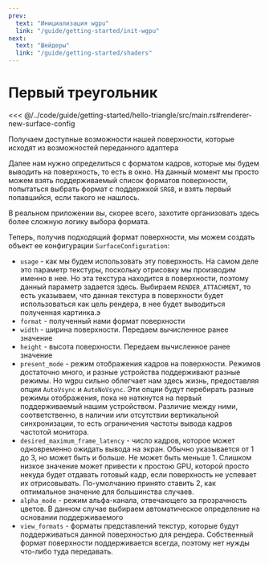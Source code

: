 ```yaml
---
prev:
  text: "Инициализация wgpu"
  link: "/guide/getting-started/init-wgpu"
next:
  text: "Шейдеры"
  link: "/guide/getting-started/shaders"
---
```


# Первый треугольник


<<< @/../code/guide/getting-started/hello-triangle/src/main.rs#renderer-new-surface-config

Получаем доступные возможности нашей поверхности, которые исходят из возможностей переданного адаптера

Далее нам нужно определиться с форматом кадров, которые мы будем выводить на поверхность, то есть в окно. На данный момент мы просто можем взять поддерживаемый список форматов поверхности, попытаться выбрать формат с поддержкой `SRGB`, и взять первый попавшийся, если такого не нашлось.

В реальном приложении вы, скорее всего, захотите организовать здесь более сложную логику выбора формата.

Теперь, получив подходящий формат поверхности, мы можем создать объект ее конфигурации `SurfaceConfiguration`:

- `usage` - как мы будем использовать эту поверхность. На самом деле это параметр текстуры, поскольку отрисовку мы производим именно в нее. Но эта текстура находится в поверхности, поэтому данный параметр задается здесь. Выбираем `RENDER_ATTACHMENT`, то есть указываем, что данная текстура в поверхности будет использоваться как цель рендера, в нее будет выводиться полученная картинка.э
- `format` - полученный нами формат поверхности
- `width` - ширина поверхности. Передаем вычисленное ранее значение
- `height` - высота поверхности. Передаем вычисленное ранее значение
- `present_mode` - режим отображения кадров на поверхности. Режимов достаточно много, и разные устройства поддерживают разные режимы. Но wgpu сильно облегчает нам здесь жизнь, предоставляя опции `AutoVsync` и `AutoNoVsync`. Эти опции будут перебирать разные режимы отображения, пока не наткнутся на первый поддерживаемый нашим устройством. Различие между ними, соответственно, в наличии или отсутствии вертикальной синхронизации, то есть ограничения частоты вывода кадров частотой монитора.
- `desired_maximum_frame_latency` - число кадров, которое может одновременно ожидать вывода на экран. Обычно указывается от 1 до 3, но может быть и больше. Не может быть меньше 1. Слишком низкое значение может привести к простою GPU, которой просто некуда будет отдавать готовый кадр, если поверхность не успевает их отрисовывать. По-умолчанию принято ставить 2, как оптимальное значение для большинства случаев.
- `alpha_mode` - режим альфа-канала, отвечающего за прозрачность цветов. В данном случае выбираем автоматическое определение на основании поддерживаемого
- `view_formats` - форматы представлений текстур, которые будут поддерживаться данной поверхностью для рендера. Собственный формат поверхности поддерживается всегда, поэтому нет нужды что-либо туда передавать.
